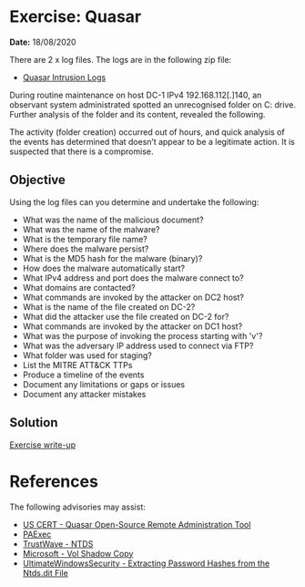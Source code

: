 # Exercise: Quasar
**Date:** 18/08/2020

There are 2 x log files. The logs are in the following zip file:

+ [Quasar Intrusion Logs](https://github.com/hostintrusion/scenarios/blob/master/2020-08-Quasar.zip)

During routine maintenance on host DC-1 IPv4 192.168.112\[.\]140, an observant system administrated spotted an unrecognised folder on C: drive. Further analysis of the folder and its content, revealed the following.



The activity (folder creation) occurred out of hours, and quick analysis of the events has determined that doesn’t appear to be a legitimate action. It is suspected that there is a compromise.

## Objective
Using the log files can you determine and undertake the following:

+ What was the name of the malicious document?
+ What was the name of the malware?
+ What is the temporary file name?
+ Where does the malware persist?
+ What is the MD5 hash for the malware (binary)?
+ How does the malware automatically start?
+ What IPv4 address and port does the malware connect to? 
+ What domains are contacted?
+ What commands are invoked by the attacker on DC2 host?
+ What is the name of the file created on DC-2?
+ What did the attacker use the file created on DC-2 for?
+ What commands are invoked by the attacker on DC1 host?
+ What was the purpose of invoking the process starting with 'v'?
+ What was the adversary IP address used to connect via FTP?
+ What folder was used for staging?
+ List the MITRE ATT&CK TTPs
+ Produce a timeline of the events
+ Document any limitations or gaps or issues
+ Document any attacker mistakes

## Solution
[Exercise write-up](quasar-solution.md)

# References
The following advisories may assist:
+ [US CERT - Quasar Open-Source Remote Administration Tool](https://us-cert.cisa.gov/ncas/analysis-reports/AR18-352A)
+ [PAExec](https://www2.poweradmin.com/paexec/)
+ [TrustWave - NTDS](https://www.trustwave.com/en-us/resources/blogs/spiderlabs-blog/tutorial-for-ntds-goodness-vssadmin-wmis-ntdsdit-system/)
+ [Microsoft - Vol Shadow Copy](https://docs.microsoft.com/en-us/windows-server/storage/file-server/volume-shadow-copy-service)
+ [UltimateWindowsSecurity - Extracting Password Hashes from the Ntds.dit File](https://www.ultimatewindowssecurity.com/blog/default.aspx?d=10/2017)
